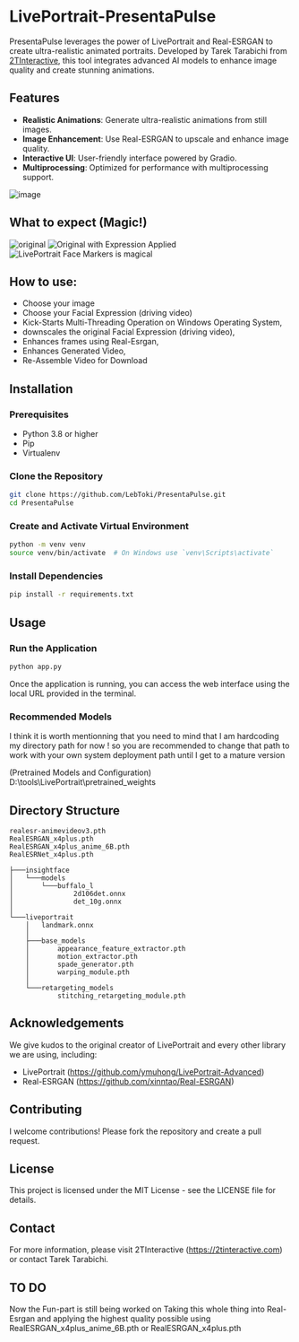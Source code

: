 # LivePortrait-PresentaPulse

PresentaPulse leverages the power of LivePortrait and Real-ESRGAN to create ultra-realistic animated portraits. Developed by Tarek Tarabichi from [2TInteractive](https://2tinteractive.com), this tool integrates advanced AI models to enhance image quality and create stunning animations.

## Features

- **Realistic Animations**: Generate ultra-realistic animations from still images.
- **Image Enhancement**: Use Real-ESRGAN to upscale and enhance image quality.
- **Interactive UI**: User-friendly interface powered by Gradio.
- **Multiprocessing**: Optimized for performance with multiprocessing support.

![image](https://github.com/user-attachments/assets/913378a1-406d-4a63-b00d-1f1ef3426ff7)

## What to expect (Magic!)
![original](https://github.com/user-attachments/assets/79297188-24dc-4841-83f8-decaf9d67f0a)
![Original with Expression Applied](https://github.com/user-attachments/assets/da6dcde1-7772-4356-bcf5-5b74a8cbf4c4)
![LivePortrait Face Markers is magical](https://github.com/user-attachments/assets/fcb28cb4-f519-4aa5-b7eb-68d655394666)


## How to use:
- Choose your image
- Choose your Facial Expression (driving video)
- Kick-Starts Multi-Threading Operation on Windows Operating System,
- downscales the original Facial Expression (driving video),
- Enhances frames using Real-Esrgan,
- Enhances Generated Video,
- Re-Assemble Video for Download
  
## Installation

### Prerequisites

- Python 3.8 or higher
- Pip
- Virtualenv

### Clone the Repository

```sh
git clone https://github.com/LebToki/PresentaPulse.git
cd PresentaPulse
```

### Create and Activate Virtual Environment
```sh
python -m venv venv
source venv/bin/activate  # On Windows use `venv\Scripts\activate`
```

### Install Dependencies
```sh
pip install -r requirements.txt
```

## Usage

### Run the Application
```sh
python app.py
```
Once the application is running, you can access the web interface using the local URL provided in the terminal.

### Recommended Models
I think it is worth mentionning that you need to mind that I am hardcoding my directory path for now !
so you are recommended to change that path to work with your own system deployment path until I get to a mature version

(Pretrained Models and Configuration)
D:\tools\LivePortrait\pretrained_weights




## Directory Structure

```plaintext
realesr-animevideov3.pth
RealESRGAN_x4plus.pth
RealESRGAN_x4plus_anime_6B.pth
RealESRNet_x4plus.pth

├───insightface
│   └───models
│       └───buffalo_l
│               2d106det.onnx
│               det_10g.onnx
│               
└───liveportrait
    │   landmark.onnx
    │   
    ├───base_models
    │       appearance_feature_extractor.pth
    │       motion_extractor.pth
    │       spade_generator.pth
    │       warping_module.pth
    │       
    └───retargeting_models
            stitching_retargeting_module.pth
```

## Acknowledgements

We give kudos to the original creator of LivePortrait and every other library we are using, including:

- LivePortrait (https://github.com/ymuhong/LivePortrait-Advanced)
- Real-ESRGAN (https://github.com/xinntao/Real-ESRGAN)

## Contributing

I welcome contributions! Please fork the repository and create a pull request.

## License

This project is licensed under the MIT License - see the LICENSE file for details.

## Contact

For more information, please visit 2TInteractive (https://2tinteractive.com) or contact Tarek Tarabichi.



## TO DO
Now the Fun-part is still being worked on 
Taking this whole thing into Real-Esrgan and applying the highest quality possible using RealESRGAN_x4plus_anime_6B.pth or RealESRGAN_x4plus.pth

